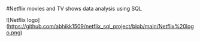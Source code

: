 #Netflix movies and TV shows data analysis using SQL

![Netflix logo] (https://github.com/abhikk1509/netflix_sql_project/blob/main/Netflix%20logo.png)
